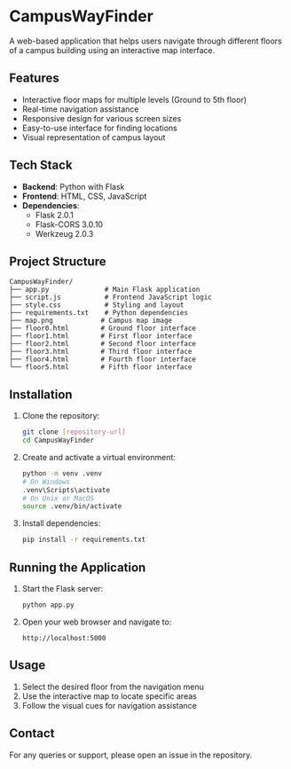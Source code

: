 # CampusWayFinder

A web-based application that helps users navigate through different floors of a campus building using an interactive map interface.

## Features

- Interactive floor maps for multiple levels (Ground to 5th floor)
- Real-time navigation assistance
- Responsive design for various screen sizes
- Easy-to-use interface for finding locations
- Visual representation of campus layout

## Tech Stack

- **Backend**: Python with Flask
- **Frontend**: HTML, CSS, JavaScript
- **Dependencies**:
  - Flask 2.0.1
  - Flask-CORS 3.0.10
  - Werkzeug 2.0.3

## Project Structure

```
CampusWayFinder/
├── app.py              # Main Flask application
├── script.js           # Frontend JavaScript logic
├── style.css           # Styling and layout
├── requirements.txt    # Python dependencies
├── map.png            # Campus map image
├── floor0.html        # Ground floor interface
├── floor1.html        # First floor interface
├── floor2.html        # Second floor interface
├── floor3.html        # Third floor interface
├── floor4.html        # Fourth floor interface
└── floor5.html        # Fifth floor interface
```

## Installation

1. Clone the repository:
   ```bash
   git clone [repository-url]
   cd CampusWayFinder
   ```

2. Create and activate a virtual environment:
   ```bash
   python -m venv .venv
   # On Windows
   .venv\Scripts\activate
   # On Unix or MacOS
   source .venv/bin/activate
   ```

3. Install dependencies:
   ```bash
   pip install -r requirements.txt
   ```

## Running the Application

1. Start the Flask server:
   ```bash
   python app.py
   ```

2. Open your web browser and navigate to:
   ```
   http://localhost:5000
   ```

## Usage

1. Select the desired floor from the navigation menu
2. Use the interactive map to locate specific areas
3. Follow the visual cues for navigation assistance

## Contact

For any queries or support, please open an issue in the repository. 
